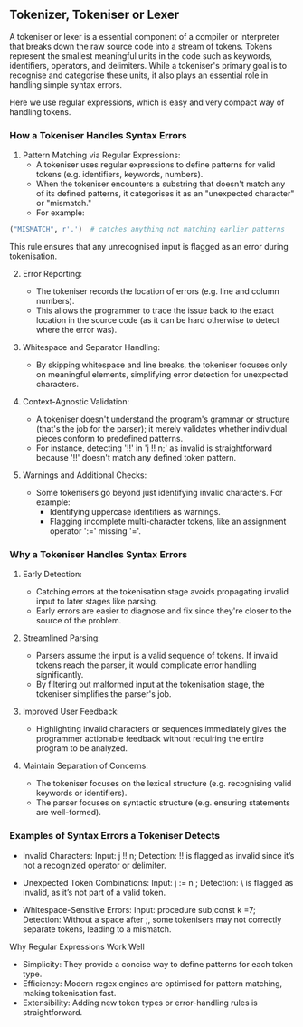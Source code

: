 
## Tokenizer, Tokeniser or Lexer

A tokeniser or lexer is a essential component of a compiler or interpreter that breaks down the
raw source code into a stream of tokens. Tokens represent the smallest meaningful units in the code
such as keywords, identifiers, operators, and delimiters. While a tokeniser's primary goal is to
recognise and categorise these units, it also plays an essential role in handling simple syntax errors.

Here we use regular expressions, which is easy and very compact way of handling tokens.


### How a Tokeniser Handles Syntax Errors

1. Pattern Matching via Regular Expressions:
	- A tokeniser uses regular expressions to define patterns for valid tokens (e.g. identifiers, keywords, numbers).
	- When the tokeniser encounters a substring that doesn't match any of its defined patterns,
      it categorises it as an "unexpected character" or "mismatch."
	- For example:

```python
("MISMATCH", r'.')  # catches anything not matching earlier patterns
```

This rule ensures that any unrecognised input is flagged as an error during tokenisation.

2. Error Reporting:
	- The tokeniser records the location of errors (e.g. line and column numbers).
	- This allows the programmer to trace the issue back to the exact location in the source code
      (as it can be hard otherwise to detect where the error was).

3. Whitespace and Separator Handling:
	- By skipping whitespace and line breaks, the tokeniser focuses only on meaningful elements,
      simplifying error detection for unexpected characters.

4. Context-Agnostic Validation:
	- A tokeniser doesn't understand the program's grammar or structure (that's the job for the parser);
      it merely validates whether individual pieces conform to predefined patterns.
	- For instance, detecting '!!' in 'j !! n;' as invalid is straightforward because '!!' doesn't
      match any defined token pattern.

5. Warnings and Additional Checks:
	- Some tokenisers go beyond just identifying invalid characters. For example:
	    - Identifying uppercase identifiers as warnings.
	    - Flagging incomplete multi-character tokens, like an assignment operator ':=' missing '='.


### Why a Tokeniser Handles Syntax Errors

1. Early Detection:
	- Catching errors at the tokenisation stage avoids propagating invalid input to later stages like parsing.
	- Early errors are easier to diagnose and fix since they're closer to the source of the problem.

2. Streamlined Parsing:
	- Parsers assume the input is a valid sequence of tokens. If invalid tokens reach the parser, it would
      complicate error handling significantly.
	- By filtering out malformed input at the tokenisation stage, the tokeniser simplifies the parser's job.

3. Improved User Feedback:
	- Highlighting invalid characters or sequences immediately gives the programmer actionable feedback without
      requiring the entire program to be analyzed.

4. Maintain Separation of Concerns:
	- The tokeniser focuses on the lexical structure (e.g. recognising valid keywords or identifiers).
	- The parser focuses on syntactic structure (e.g. ensuring statements are well-formed).


### Examples of Syntax Errors a Tokeniser Detects

* Invalid Characters:
    Input: j !! n;
    Detection: !! is flagged as invalid since it’s not a recognized operator or delimiter.

* Unexpected Token Combinations:
    Input: j := n \;
    Detection: \ is flagged as invalid, as it’s not part of a valid token.

* Whitespace-Sensitive Errors:
    Input: procedure sub;const k =7;
    Detection: Without a space after ;, some tokenisers may not correctly separate tokens, leading to a mismatch.

Why Regular Expressions Work Well
* Simplicity: They provide a concise way to define patterns for each token type.
* Efficiency: Modern regex engines are optimised for pattern matching, making tokenisation fast.
* Extensibility: Adding new token types or error-handling rules is straightforward.
